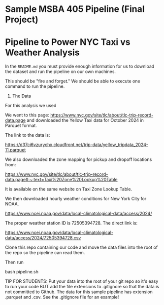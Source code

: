 # Sample MSBA 405 Pipeline (Final Project)
# Pipeline to Power NYC Taxi vs Weather Analysis

In the `README.md` you must provide enough information for us to download the dataset
and run the pipeline on our own machines.

This should be "fire and forget." We should be able to execute one command to run the pipeline.

1. The Data

For this analysis we used 

We went to this page: https://www.nyc.gov/site/tlc/about/tlc-trip-record-data.page
and downloaded the Yellow Taxi data for October 2024 in Parquet format.

The link to the data is:

https://d37ci6vzurychx.cloudfront.net/trip-data/yellow_tripdata_2024-11.parquet

We also downloaded the zone mapping for pickup and dropoff locations from:

https://www.nyc.gov/site/tlc/about/tlc-trip-record-data.page#:~:text=Taxi%20Zone%20Lookup%20Table

It is available on the same website on Taxi Zone Lookup Table.

We then downloaded hourly weather conditions for New York City for NOAA.

https://www.ncei.noaa.gov/data/local-climatological-data/access/2024/

The proper weather station ID is 72505394728. The direct link is:

https://www.ncei.noaa.gov/data/local-climatological-data/access/2024/72505394728.csv

Clone this repo containing our code and move the data files into the root of the repo
so the pipeline can read them.

Then run

bash pipeline.sh

TIP FOR STUDENTS: Put your data into the root of your git repo so it's easy to run your
code BUT add the file extensions to .gitignore so that the data is not committed to Github.
The data for this sample pipeline has extension .parquet and .csv. See the .gitignore file
for an example!
